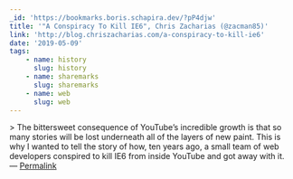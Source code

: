 ```yaml
---
_id: 'https://bookmarks.boris.schapira.dev/?pP4djw'
title: '"A Conspiracy To Kill IE6", Chris Zacharias (@zacman85)'
link: 'http://blog.chriszacharias.com/a-conspiracy-to-kill-ie6'
date: '2019-05-09'
tags:
    - name: history
      slug: history
    - name: sharemarks
      slug: sharemarks
    - name: web
      slug: web
---
```


&gt; The bittersweet consequence of YouTube’s incredible growth is that so many
stories will be lost underneath all of the layers of new paint. This is why I
wanted to tell the story of how, ten years ago, a small team of web developers
conspired to kill IE6 from inside YouTube and got away with it. <br>&#8212;
<a href="https://bookmarks.boris.schapira.dev/?pP4djw" title="Permalink">Permalink</a>
